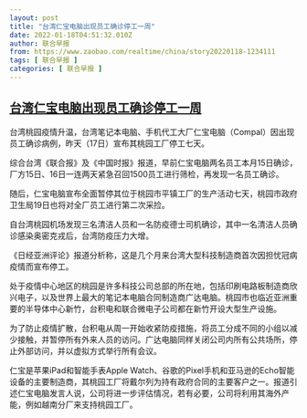 ```yaml
---
layout: post
title: "台湾仁宝电脑出现员工确诊停工一周"
date: 2022-01-18T04:51:32.010Z
author: 联合早报
from: https://www.zaobao.com/realtime/china/story20220118-1234111
tags: [ 联合早报 ]
categories: [ 联合早报 ]
---
```

<!--1642501920000-->
[台湾仁宝电脑出现员工确诊停工一周](https://www.zaobao.com/realtime/china/story20220118-1234111)
------

<div>
<p>台湾桃园疫情升温，台湾笔记本电脑、手机代工大厂仁宝电脑（Compal）因出现员工确诊病例，昨天（17日）宣布其桃园工厂停工七天。</p><p>综合台湾《联合报》及《中国时报》报道，早前仁宝电脑两名员工本月15日确诊，厂方15日、16日一连两天紧急召回1500员工进行筛检，再发现一名员工确诊。</p><p>随后，仁宝电脑宣布全面暂停其位于桃园市平镇工厂的生产活动七天，桃园市政府卫生局19日也将对全厂员工进行第二次采捡。</p><section id="imu"><div id="dfp-ad-imu1">        </div></section><p>自台湾桃园机场发现三名清洁人员和一名防疫德士司机确诊，其中一名清洁人员确诊感染奥密克戎后，台湾防疫压力大增。</p><p>《日经亚洲评论》报道分析称，这是几个月来台湾大型科技制造商首次因担忧冠病疫情而宣布停工。</p><p>处于疫情中心地区的桃园是许多科技公司总部的所在地，包括印刷电路板制造商欣兴电子，以及世界上最大的笔记本电脑合同制造商广达电脑。桃园市也临近亚洲重要的半导体中心新竹，台积电和联合微电子公司都在新竹开设大型生产设施。</p><div id="innity-in-post"></div><div id="dfp-ad-midarticlespecial">        </div><p>为了防止疫情扩散，台积电从周一开始收紧防疫措施，将员工分成不同的小组以减少接触，并暂停所有外来人员的访问。广达电脑同样关闭公司内所有公共场所，停止外部访问，并以虚拟方式举行所有会议。</p><p>仁宝是苹果iPad和智能手表Apple Watch、谷歌的Pixel手机和亚马逊的Echo智能设备的主要制造商，其桃园工厂将戴尔列为持有政府合同的主要客户之一。报道引述仁宝电脑发言人说，公司将进一步评估情况，若有必要，公司将利用其海外产能，例如越南分厂来支持桃园工厂。</p>      <div class="cx_paywall_placeholder" id="sph_cdp_40"></div>
</div>
